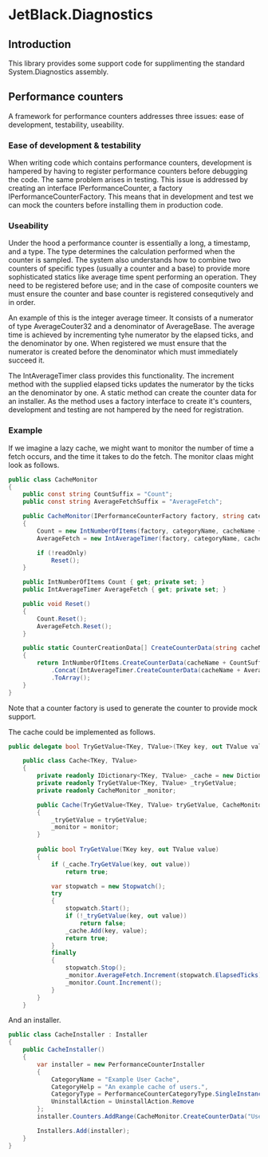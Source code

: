 # JetBlack.Diagnostics

## Introduction

This library provides some support code for supplimenting the standard System.Diagnostics assembly.

## Performance counters

A framework for performance counters addresses three issues: ease of development, testability, useability.

### Ease of development & testability

When writing code which contains performance counters, development is hampered by having to register performance
counters before debugging the code. The same problem arises in testing.
This issue is addressed by creating an interface IPerformanceCounter, a factory
IPerformanceCounterFactory. This means that in development and test we can mock the counters
before installing them in production code.

### Useability

Under the hood a performance counter is essentially a long, a timestamp, and a type. The type determines the calculation
performed when the counter is sampled. The system also understands how to combine two counters of specific types
(usually a counter and a base) to provide more sophisticated statics like average time spent performing an
operation. They need to be registered before use; and in the case of composite counters we must ensure the counter and base
counter is registered consequtively and in order.

An example of this is the integer average timeer. It consists of a numerator of type AverageCouter32 and a denominator of
AverageBase. The average time is achieved by incrementing tyhe numerator by the elapsed ticks, and the denominator by one.
When registered we must ensure that the numerator is created before the denominator which must immediately succeed it.

The IntAverageTimer class provides this functionality. The increment method with the supplied elapsed ticks updates the
numerator by the ticks an the denominator by one. A static method can create the counter data for an installer. As the method
uses a factory interface to create it's counters, development and testing are not hampered by the need for registration.

### Example

If we imagine a lazy cache, we might want to monitor the number of time a fetch occurs, and the time it takes to do the fetch.
The monitor claas might look as follows.

```cs
public class CacheMonitor
{
    public const string CountSuffix = "Count";
    public const string AverageFetchSuffix = "AverageFetch";

    public CacheMonitor(IPerformanceCounterFactory factory, string categoryName, string cacheName, bool readOnly)
    {
        Count = new IntNumberOfItems(factory, categoryName, cacheName + "Count", readOnly);
        AverageFetch = new IntAverageTimer(factory, categoryName, cacheName + "AverageFetch", readOnly);

        if (!readOnly)
            Reset();
    }

    public IntNumberOfItems Count { get; private set; }
    public IntAverageTimer AverageFetch { get; private set; }

    public void Reset()
    {
        Count.Reset();
        AverageFetch.Reset();
    }

    public static CounterCreationData[] CreateCounterData(string cacheName)
    {
        return IntNumberOfItems.CreateCounterData(cacheName + CountSuffix, "The number of times the cache has been accessed")
            .Concat(IntAverageTimer.CreateCounterData(cacheName + AverageFetchSuffix, "The average time taken to fetch an item from the cache", "AverageFetch base"))
            .ToArray();
    }
}
```

Note that a counter factory is used to generate the counter to provide mock support.

The cache could be implemented as follows.

```cs
public delegate bool TryGetValue<TKey, TValue>(TKey key, out TValue value);

    public class Cache<TKey, TValue>
    {
        private readonly IDictionary<TKey, TValue> _cache = new Dictionary<TKey, TValue>();
        private readonly TryGetValue<TKey, TValue> _tryGetValue;
        private readonly CacheMonitor _monitor;

        public Cache(TryGetValue<TKey, TValue> tryGetValue, CacheMonitor monitor)
        {
            _tryGetValue = tryGetValue;
            _monitor = monitor;
        }
        
        public bool TryGetValue(TKey key, out TValue value)
        {
            if (_cache.TryGetValue(key, out value))
                return true;

            var stopwatch = new Stopwatch();
            try
            {
                stopwatch.Start();
                if (!_tryGetValue(key, out value))
                    return false;
                _cache.Add(key, value);
                return true;
            }
            finally
            {
                stopwatch.Stop();
                _monitor.AverageFetch.Increment(stopwatch.ElapsedTicks);
                _monitor.Count.Increment();
            }
        }
    }
```

And an installer.

```cs
public class CacheInstaller : Installer
{
    public CacheInstaller()
    {
        var installer = new PerformanceCounterInstaller
        {
            CategoryName = "Example User Cache",
            CategoryHelp = "An example cache of users.",
            CategoryType = PerformanceCounterCategoryType.SingleInstance,
            UninstallAction = UninstallAction.Remove
        };
        installer.Counters.AddRange(CacheMonitor.CreateCounterData("UserCache"));

        Installers.Add(installer);
    }
}
```
